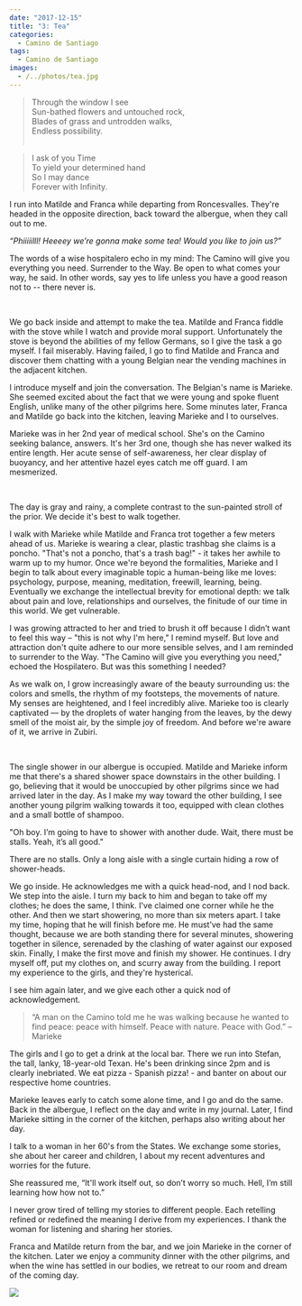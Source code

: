 ```yaml
---
date: "2017-12-15"
title: "3: Tea"
categories:
  - Camino de Santiago
tags: 
  - Camino de Santiago
images:
  - /../photos/tea.jpg
---
```


>Through the window I see <br>
>Sun-bathed flowers and untouched rock,<br>
>Blades of grass and untrodden walks,<br>
>Endless possibility.<br><br>

>I ask of you Time<br>
>To yield your determined hand<br>
>So I may dance<br>
>Forever with Infinity.

I run into Matilde and Franca while departing from Roncesvalles. They're headed in the opposite direction, back toward the albergue, when they call out to me.

_“Phiiiiilll! Heeeey we’re gonna make some tea! Would you like to join us?”_

The words of a wise hospitalero echo in my mind: The Camino will give you everything you need. Surrender to the Way. Be open to what comes your way, he said. In other words, say yes to life unless you have a good reason not to -- there never is.

<br>

We go back inside and attempt to make the tea. Matilde and Franca fiddle with the stove while I watch and provide moral support. Unfortunately the stove is beyond the abilities of my fellow Germans, so I give the task a go myself. I fail miserably. Having failed, I go to find Matilde and Franca and discover them chatting with a young Belgian near the vending machines in the adjacent kitchen.

I introduce myself and join the conversation. The Belgian's name is Marieke. She seemed excited about the fact that we were young and spoke fluent English, unlike many of the other pilgrims here. Some minutes later, Franca and Matilde go back into the kitchen, leaving Marieke and I to ourselves.

Marieke was in her 2nd year of medical school. She's on the Camino seeking balance, answers. It's her 3rd one, though she has never walked its entire length. Her acute sense of self-awareness, her clear display of buoyancy, and her attentive hazel eyes catch me off guard. I am mesmerized.

<br>

The day is gray and rainy, a complete contrast to the sun-painted stroll of the prior. We decide it's best to walk together.

I walk with Marieke while Matilde and Franca trot together a few meters ahead of us. Marieke is wearing a clear, plastic trashbag she claims is a poncho. "That's not a poncho, that's a trash bag!" - it takes her awhile to warm up to my humor. Once we're beyond the formalities, Marieke and I begin to talk about every imaginable topic a human-being like me loves: psychology, purpose, meaning, meditation, freewill, learning, being. Eventually we exchange the intellectual brevity for emotional depth: we talk about pain and love, relationships and ourselves, the finitude of our time in this world. We get vulnerable.

I was growing attracted to her and tried to brush it off because I didn’t want to feel this way – "this is not why I'm here," I remind myself. But love and attraction don't quite adhere to our more sensible selves, and I am reminded to surrender to the Way. "The Camino will give you everything you need," echoed the Hospilatero. But was this something I needed?

As we walk on, I grow increasingly aware of the beauty surrounding us: the colors and smells, the rhythm of my footsteps, the movements of nature. My senses are heightened, and I feel incredibly alive. Marieke too is clearly captivated –– by the droplets of water hanging from the leaves, by the dewy smell of the moist air, by the simple joy of freedom. And before we're aware of it, we arrive in Zubiri.

<br>

The single shower in our albergue is occupied. Matilde and Marieke inform me that there's a shared shower space downstairs in the other building. I go, believing that it would be unoccupied by other pilgrims since we had arrived later in the day. As I make my way toward the other building, I see another young pilgrim walking towards it too, equipped with clean clothes and a small bottle of shampoo.

"Oh boy. I’m going to have to shower with another dude. Wait, there must be stalls. Yeah, it’s all good."

There are no stalls. Only a long aisle with a single curtain hiding a row of shower-heads.

We go inside. He acknowledges me with a quick head-nod, and I nod back. We step into the aisle. I turn my back to him and began to take off my clothes; he does the same, I think. I've claimed one corner while he the other. And then we start showering, no more than six meters apart. I take my time, hoping that he will finish before me. He must’ve had the same thought, because we are both standing there for several minutes, showering together in silence, serenaded by the clashing of water against our exposed skin. Finally, I make the first move and finish my shower. He continues. I dry myself off, put my clothes on, and scurry away from the building. I report my experience to the girls, and they're hysterical.

I see him again later, and we give each other a quick nod of acknowledgement.

> “A man on the Camino told me he was walking because he wanted to find peace: peace with himself. Peace with nature. Peace with God.” – Marieke

The girls and I go to get a drink at the local bar. There we run into Stefan, the tall, lanky, 18-year-old Texan. He's been drinking since 2pm and is clearly inebriated. We eat pizza - Spanish pizza! - and banter on about our respective home countries.

Marieke leaves early to catch some alone time, and I go and do the same. Back in the albergue, I reflect on the day and write in my journal. Later, I find Marieke sitting in the corner of the kitchen, perhaps also writing about her day. 

I talk to a woman in her 60's from the States. We exchange some stories, she about her career and children, I about my recent adventures and worries for the future.

She reassured me, “It'll work itself out, so don’t worry so much. Hell, I’m still learning how how not to.”

I never grow tired of telling my stories to different people. Each retelling refined or redefined the meaning I derive from my experiences. I thank the woman for listening and sharing her stories.

Franca and Matilde return from the bar, and we join Marieke in the corner of the kitchen. Later we enjoy a community dinner with the other pilgrims, and when the wine has settled in our bodies, we retreat to our room and dream of the coming day.

![](/../photos/tea.jpg)